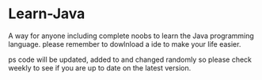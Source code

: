 # Learn-Java
A way for anyone including complete noobs to learn the Java programming language. please remember to dowlnload a ide to make your life easier.


ps code will be updated, added to and changed randomly so please check weekly to see if you are up to date on the latest version.

